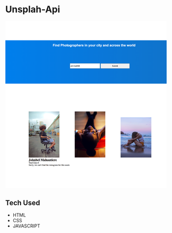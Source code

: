# Unsplah-Api

![Alt Text](https://raw.githubusercontent.com/JohnbelMDev/Unsplah-Api/master/unsplash.png)

<h2>Tech Used</h2>
<ul>
  <li>HTML</li>
  <li>CSS </li>
  <li> JAVASCRIPT</li>
</ul>
